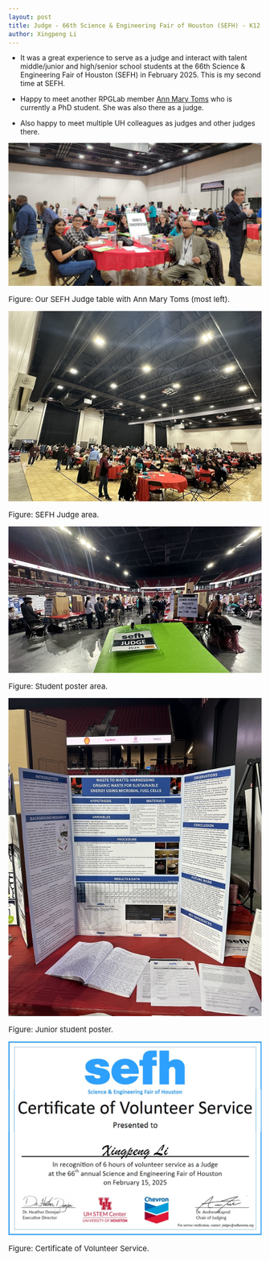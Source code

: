 ```yaml
---
layout: post
title: Judge - 66th Science & Engineering Fair of Houston (SEFH) - K12
author: Xingpeng Li
---
```


* It was a great experience to serve as a judge and interact with talent middle/junior and high/senior school students at the 66th Science & Engineering Fair of Houston (SEFH) in February 2025. This is my second time at SEFH.

* Happy to meet another RPGLab member <a href="/people/Ann-Mary-Toms/" class="off">Ann Mary Toms</a> who is currently a PhD student. She was also there as a judge. 

* Also happy to meet multiple UH colleagues as judges and other judges there.


![](/images/blog/2025.02.15_SEFH/p01.jpg)  
<p></p>
<span class="text-figure-legend"  style="font-size:15px;">
Figure: Our SEFH Judge table with Ann Mary Toms (most left). 
</span>


![](/images/blog/2025.02.15_SEFH/p02.jpg)  
<p></p>
<span class="text-figure-legend" style="font-size:15px;">
Figure: SEFH Judge area. 
</span>


![](/images/blog/2025.02.15_SEFH/p03.jpg)  
<p></p>
<span class="text-figure-legend" style="font-size:15px;">
Figure: Student poster area. 
</span>


![](/images/blog/2025.02.15_SEFH/p04.jpg)  
<p></p>
<span class="text-figure-legend" style="font-size:15px;">
Figure: Junior student poster. 
</span>


![](/images/blog/2025.02.15_SEFH/p05_Certificate.JPG)  
<p></p>
<span class="text-figure-legend" style="font-size:15px;">
Figure: Certificate of Volunteer Service. 
</span>

